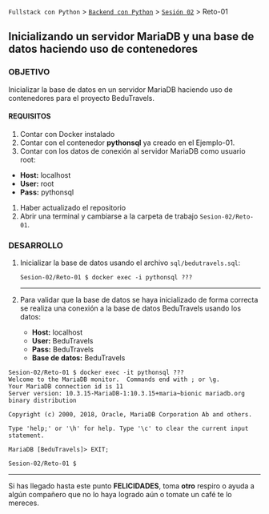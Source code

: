 `Fullstack con Python` > [`Backend con Python`](../../Readme.md) > [`Sesión 02`](../Readme.md) > Reto-01

## Inicializando un servidor MariaDB y una base de datos haciendo uso de contenedores

### OBJETIVO
Inicializar la base de datos en un servidor MariaDB haciendo uso de contenedores para el proyecto BeduTravels.

#### REQUISITOS
1. Contar con Docker instalado
1. Contar con el contenedor __pythonsql__ ya creado en el Ejemplo-01.
1. Contar con los datos de conexión al servidor MariaDB como usuario root:
  - __Host:__ localhost
  - __User:__ root
  - __Pass:__ pythonsql
1. Haber actualizado el repositorio
1. Abrir una terminal y cambiarse a la carpeta de trabajo `Sesion-02/Reto-01`.

### DESARROLLO
1. Inicializar la base de datos usando el archivo `sql/bedutravels.sql`:

   ```console
   Sesion-02/Reto-01 $ docker exec -i pythonsql ???
   ```
   ***

7. Para validar que la base de datos se haya inicializado de forma correcta se realiza una conexión a la base de datos BeduTravels usando los datos:

   - __Host:__ localhost
   - __User:__ BeduTravels
   - __Pass:__ BeduTravels
   - __Base de datos:__ BeduTravels

  ```console
  Sesion-02/Reto-01 $ docker exec -it pythonsql ???
  Welcome to the MariaDB monitor.  Commands end with ; or \g.
  Your MariaDB connection id is 11
  Server version: 10.3.15-MariaDB-1:10.3.15+maria~bionic mariadb.org binary distribution

  Copyright (c) 2000, 2018, Oracle, MariaDB Corporation Ab and others.

  Type 'help;' or '\h' for help. Type '\c' to clear the current input statement.

  MariaDB [BeduTravels]> EXIT;

  Sesion-02/Reto-01 $
  ```
  ***

Si has llegado hasta este punto __FELICIDADES__, toma __otro__ respiro o ayuda a algún compañero que no lo haya logrado aún o tomate un café te lo mereces.
